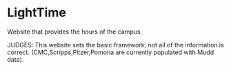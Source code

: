 LightTime
=========

Website that provides the hours of the campus.

JUDGES: This website sets the basic framework; not all of the information is correct.
(CMC,Scripps,Pitzer,Pomona are currently populated with Mudd data).
